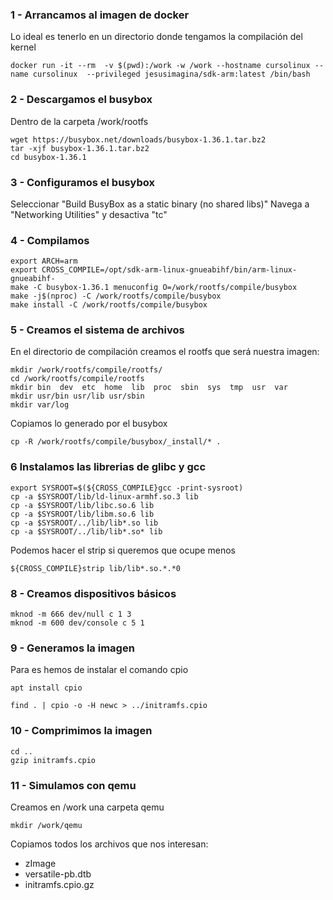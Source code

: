 ### 1 - Arrancamos al imagen de docker

Lo ideal es tenerlo en un directorio donde tengamos la compilación del kernel

	docker run -it --rm  -v $(pwd):/work -w /work --hostname cursolinux --name cursolinux  --privileged jesusimagina/sdk-arm:latest /bin/bash


### 2 - Descargamos el busybox 

Dentro de la carpeta /work/rootfs

	wget https://busybox.net/downloads/busybox-1.36.1.tar.bz2
	tar -xjf busybox-1.36.1.tar.bz2
	cd busybox-1.36.1

### 3 - Configuramos el busybox

Seleccionar "Build BusyBox as a static binary (no shared libs)"
Navega a "Networking Utilities" y desactiva "tc"

### 4 - Compilamos

	export ARCH=arm
	export CROSS_COMPILE=/opt/sdk-arm-linux-gnueabihf/bin/arm-linux-gnueabihf-
	make -C busybox-1.36.1 menuconfig O=/work/rootfs/compile/busybox
	make -j$(nproc) -C /work/rootfs/compile/busybox
	make install -C /work/rootfs/compile/busybox

### 5 - Creamos el sistema de archivos

En el directorio de compilación creamos el rootfs que será nuestra imagen:
	
	mkdir /work/rootfs/compile/rootfs/
	cd /work/rootfs/compile/rootfs
	mkdir bin  dev  etc  home  lib  proc  sbin  sys  tmp  usr  var
	mkdir usr/bin usr/lib usr/sbin
	mkdir var/log

Copiamos lo generado por el busybox

	cp -R /work/rootfs/compile/busybox/_install/* .

### 6 Instalamos las librerias de glibc y gcc

	export SYSROOT=$(${CROSS_COMPILE}gcc -print-sysroot)
	cp -a $SYSROOT/lib/ld-linux-armhf.so.3 lib
	cp -a $SYSROOT/lib/libc.so.6 lib
	cp -a $SYSROOT/lib/libm.so.6 lib
	cp -a $SYSROOT/../lib/lib*.so lib
	cp -a $SYSROOT/../lib/lib*.so* lib

Podemos hacer el strip si queremos que ocupe menos

	${CROSS_COMPILE}strip lib/lib*.so.*.*0

### 8 - Creamos dispositivos básicos

	mknod -m 666 dev/null c 1 3
	mknod -m 600 dev/console c 5 1

### 9 - Generamos la imagen 

Para es hemos de instalar el comando cpio

	apt install cpio 

	find . | cpio -o -H newc > ../initramfs.cpio

### 10 - Comprimimos la imagen

	cd ..
	gzip initramfs.cpio

### 11 - Simulamos con qemu

Creamos en /work una carpeta qemu

	mkdir /work/qemu

Copiamos todos los archivos que nos interesan:
 - zImage
 - versatile-pb.dtb
 - initramfs.cpio.gz

 
